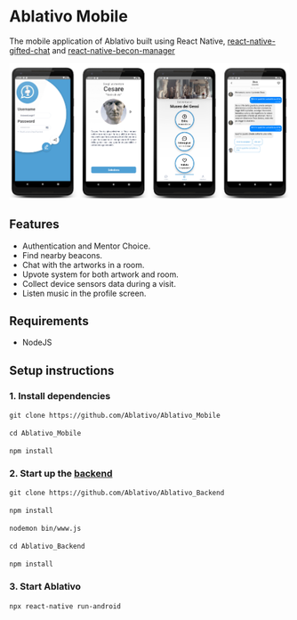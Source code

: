 # Ablativo Mobile

The mobile application of Ablativo built using React Native, [react-native-gifted-chat](https://github.com/FaridSafi/react-native-gifted-chat) and [react-native-becon-manager](https://github.com/MacKentoch/react-native-beacons-manager)

![App screenshots](/images/Snapshots.png)

## Features

- Authentication and Mentor Choice.
- Find nearby beacons.
- Chat with the artworks in a room.
- Upvote system for both artwork and room.
- Collect device sensors data during a visit.
- Listen music in the profile screen.

## Requirements

- NodeJS

## Setup instructions

### 1. Install dependencies

```
git clone https://github.com/Ablativo/Ablativo_Mobile

cd Ablativo_Mobile

npm install
```

### 2. Start up the [backend](https://github.com/Ablativo/Ablativo_Backend)
```
git clone https://github.com/Ablativo/Ablativo_Backend

npm install

nodemon bin/www.js

cd Ablativo_Backend

npm install
```

### 3. Start Ablativo

```
npx react-native run-android
```
